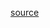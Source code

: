 [source](https://viblo.asia/p/unicorn-noi-chuyen-voi-nginx-bang-cach-nao-gioi-thieu-ve-unix-sockets-trong-ruby-PmeRQpqjGoB)
